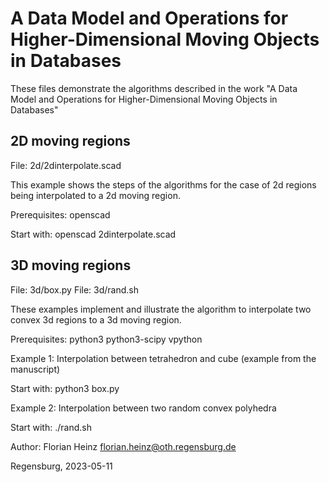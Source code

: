 # A Data Model and Operations for Higher-Dimensional Moving Objects in Databases

These files demonstrate the algorithms described in the work
"A Data Model and Operations for Higher-Dimensional Moving Objects in Databases"

## 2D moving regions

File: 2d/2dinterpolate.scad

This example shows the steps of the algorithms for the case of 2d regions being
interpolated to a 2d moving region.

Prerequisites: openscad

Start with:
openscad 2dinterpolate.scad

## 3D moving regions

File: 3d/box.py
File: 3d/rand.sh

These examples implement and illustrate the algorithm to interpolate two convex 3d
regions to a 3d moving region.

Prerequisites: python3 python3-scipy vpython

Example 1: Interpolation between tetrahedron and cube (example from the manuscript)

Start with: python3 box.py

Example 2: Interpolation between two random convex polyhedra

Start with: ./rand.sh

Author: Florian Heinz <florian.heinz@oth.regensburg.de>

Regensburg, 2023-05-11
